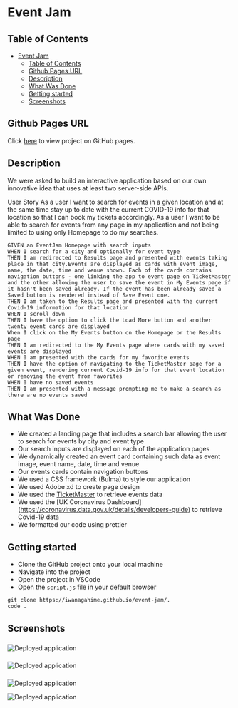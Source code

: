# Event Jam

## Table of Contents

- [Event Jam](#event-jam)
  - [Table of Contents](#table-of-contents)
  - [Github Pages URL](#github-pages-url)
  - [Description](#description)
  - [What Was Done](#what-was-done)
  - [Getting started](#getting-started)
  - [Screenshots](#screenshots)

## Github Pages URL

Click [here](https://iwanagahime.github.io/event-jam/) to view project on GitHub pages.

## Description

We were asked to build an interactive application based on our own innovative idea that uses at least two server-side APIs.

User Story
As a user I want to search for events in a given location and at the same time stay up to date with the current COVID-19 info for that location so that I can book my tickets accordingly. As a user I want to be able to search for events from any page in my application and not being limited to using only Homepage to do my searches.

```
GIVEN an EventJam Homepage with search inputs
WHEN I search for a city and optionally for event type
THEN I am redirected to Results page and presented with events taking place in that city.Events are displayed as cards with event image, name, the date, time and venue shown. Each of the cards contains navigation buttons - one linking the app to event page on TicketMaster and the other allowing the user to save the event in My Events page if it hasn't been saved already. If the event has been already saved a Saved button is rendered instead of Save Event one.
THEN I am taken to the Results page and presented with the current Covid-19 information for that location
WHEN I scroll down
THEN I have the option to click the Load More button and another twenty event cards are displayed
When I click on the My Events button on the Homepage or the Results page
THEN I am redirected to the My Events page where cards with my saved events are displayed
WHEN I am presented with the cards for my favorite events
THEN I have the option of navigating to the TicketMaster page for a given event, rendering current Covid-19 info for that event location or removing the event from favorites
WHEN I have no saved events
THEN I am presented with a message prompting me to make a search as there are no events saved

```

## What Was Done

- We created a landing page that includes a search bar allowing the user to search for events by city and event type
- Our search inputs are displayed on each of the application pages
- We dynamically created an event card containing such data as event image, event name, date, time and venue
- Our events cards contain navigation buttons
- We used a CSS framework (Bulma) to style our application
- We used Adobe xd to create page design
- We used the [TicketMaster](https://developer.ticketmaster.com/products-and-docs/apis/discovery-api/v2/) to retrieve events data
- We used the [UK Coronavirus Dashboard] (https://coronavirus.data.gov.uk/details/developers-guide) to retrieve Covid-19 data
- We formatted our code using prettier

## Getting started

- Clone the GitHub project onto your local machine
- Navigate into the project
- Open the project in VSCode
- Open the `script.js` file in your default browser

```
git clone https://iwanagahime.github.io/event-jam/.
code .
```

## Screenshots

###

![Deployed application  ](src=)

###

![Deployed application ](src=)

###

![Deployed application ](src=)

![Deployed application ](src=)
